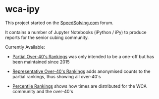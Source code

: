 # wca-ipy

This project started on the [SpeedSolving.com](https://www.speedsolving.com/forum/threads/how-fast-are-the-over-40s-in-competitions.54128/) forum.

It contains a number of Jupyter Notebooks (iPython / iPy) to produce reports for the senior cubing community.

Currently Available:

* [Partial Over-40's Rankings](Partial%20Rankings.md) was only intended to be a one-off but has been maintained since 2015

* [Representative Over-40's Rankings](Senior%20Rankings.md) adds anonymised counts to the partial rankings, thus showing all over-40's

* [Percentile Rankings](Percentile%20Rankings.md) shows how times are distributed for the WCA community and the over-40's

